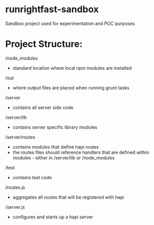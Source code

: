 runrightfast-sandbox
====================

Sandbox project used for experimentation and POC purposes

Project Structure:
==================
/node_modules
 - standard location where local npm modules are installed

/out
 - where output files are placed when running grunt tasks

/server
 - contains all server side code

/server/lib
 - contains server specific library modules

/server/routes
 - contains modules that define hapi routes
 - the routes files should reference handlers that are defined within modules - either in /server/lib or /node_modules
 
/test
 - contains test code
 
/routes.js
 - aggregates all routes that will be registered with hapi
 
/server.js
 - configures and starts up a hapi server
